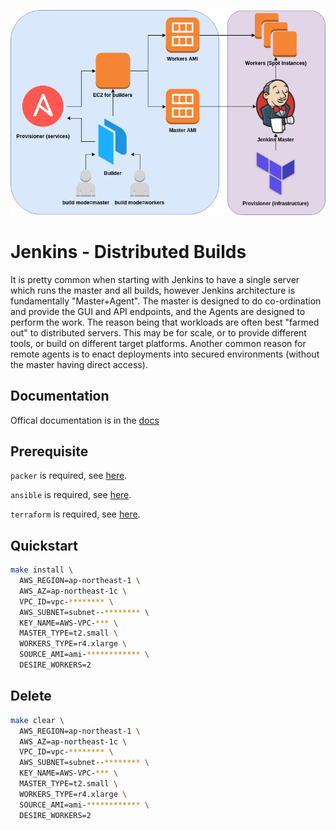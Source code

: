![IMAGE](docs/img/logo_01.png)

# Jenkins - Distributed Builds

It is pretty common when starting with Jenkins to have a single server which runs the master and all builds, however Jenkins architecture is fundamentally "Master+Agent". The master is designed to do co-ordination and provide the GUI and API endpoints, and the Agents are designed to perform the work. The reason being that workloads are often best "farmed out" to distributed servers. This may be for scale, or to provide different tools, or build on different target platforms. Another common reason for remote agents is to enact deployments into secured environments (without the master having direct access). 


## Documentation

Offical documentation is in the [docs](https://github.com/kubernetes/kops/blob/master/docs/README.md)


## Prerequisite

`packer` is required, see [here](https://www.packer.io/intro/getting-started/install.html).

`ansible` is required, see [here](https://docs.ansible.com/ansible/latest/installation_guide/intro_installation.html).

`terraform` is required, see [here](https://www.terraform.io/intro/getting-started/install.html).


## Quickstart

```bash
make install \
  AWS_REGION=ap-northeast-1 \
  AWS_AZ=ap-northeast-1c \
  VPC_ID=vpc-******** \
  AWS_SUBNET=subnet--******** \
  KEY_NAME=AWS-VPC-*** \
  MASTER_TYPE=t2.small \
  WORKERS_TYPE=r4.xlarge \
  SOURCE_AMI=ami-************ \
  DESIRE_WORKERS=2
```

## Delete

```bash
make clear \
  AWS_REGION=ap-northeast-1 \
  AWS_AZ=ap-northeast-1c \
  VPC_ID=vpc-******** \
  AWS_SUBNET=subnet--******** \
  KEY_NAME=AWS-VPC-*** \
  MASTER_TYPE=t2.small \
  WORKERS_TYPE=r4.xlarge \
  SOURCE_AMI=ami-************ \
  DESIRE_WORKERS=2
```
